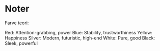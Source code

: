 # Noter

Farve teori:

Red: Attention-grabbing, power
Blue: Stability, trustworthiness
Yellow: Happiness
Silver: Modern, futuristic, high-end
White: Pure, good
Black: Sleek, powerful
